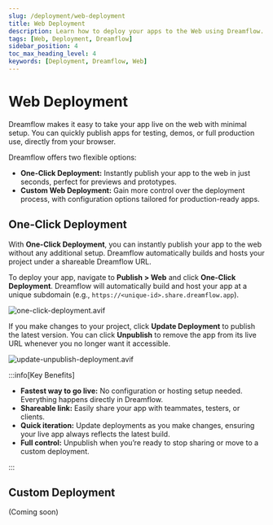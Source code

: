 ```yaml
---
slug: /deployment/web-deployment
title: Web Deployment
description: Learn how to deploy your apps to the Web using Dreamflow.
tags: [Web, Deployment, Dreamflow]
sidebar_position: 4
toc_max_heading_level: 4
keywords: [Deployment, Dreamflow, Web]
---
```


# Web Deployment

Dreamflow makes it easy to take your app live on the web with minimal setup. You can quickly publish apps for testing, demos, or full production use, directly from your browser.

Dreamflow offers two flexible options:

- **One-Click Deployment:** Instantly publish your app to the web in just seconds, perfect for previews and prototypes.
- **Custom Web Deployment:** Gain more control over the deployment process, with configuration options tailored for production-ready apps.

## One-Click Deployment

With **One-Click Deployment**, you can instantly publish your app to the web without any additional setup. Dreamflow automatically builds and hosts your project under a shareable Dreamflow URL.

To deploy your app, navigate to **Publish > Web** and click **One-Click Deployment**. Dreamflow will automatically build and host your app at a unique subdomain (e.g., `https://<unique-id>.share.dreamflow.app`).

![one-click-deployment.avif](imgs/one-click-deployment.avif)

If you make changes to your project, click **Update Deployment** to publish the latest version. You can click **Unpublish** to remove the app from its live URL whenever you no longer want it accessible.

![update-unpublish-deployment.avif](imgs/update-unpublish-deployment.avif)

:::info[Key Benefits]

- **Fastest way to go live:** No configuration or hosting setup needed. Everything happens directly in Dreamflow.
- **Shareable link:** Easily share your app with teammates, testers, or clients.
- **Quick iteration:** Update deployments as you make changes, ensuring your live app always reflects the latest build.
- **Full control:** Unpublish when you’re ready to stop sharing or move to a custom deployment.

:::

## Custom Deployment

(Coming soon)